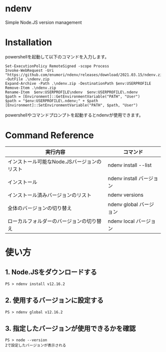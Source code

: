 # ndenv
Simple Node.JS version management

# Installation
powershellを起動して以下のコマンドを入力します。
```
Set-ExecutionPolicy RemoteSigned -scope Process
Invoke-WebRequest -Uri "https://github.com/enumori/ndenv/releases/download/2021.03.15/ndenv.zip" -OutFile .\ndenv.zip
Expand-Archive -Path .\ndenv.zip -DestinationPath $env:USERPROFILE
Remove-Item .\ndenv.zip
Rename-Item  $env:USERPROFILE\ndenv  $env:USERPROFILE\.ndenv
$path = [Environment]::GetEnvironmentVariable("PATH", "User")
$path = "$env:USERPROFILE\.ndenv;" + $path
[Environment]::SetEnvironmentVariable("PATH", $path, "User")
```
powershellやコマンドプロンプトを起動するとndenvが使用できます。

# Command Reference
| 実行内容 | コマンド|
| --- | --- |
| インストール可能なNode.JSバージョンのリスト | ndenv install --list |
| インストール | ndenv install バージョン |
| インストール済みバージョンのリスト | ndenv versions |
| 全体のバージョンの切り替え | ndenv global バージョン |
| ローカルフォルダーのバージョンの切り替え | ndenv local バージョン |

# 使い方
## 1. Node.JSをダウンロードする
```
PS > ndenv install v12.16.2
```
## 2. 使用するバージョンに設定する
```
PS > ndenv global v12.16.2
```
## 3. 指定したバージョンが使用できるかを確認
```
PS > node --version
2で設定したバージョンが表示される
```
